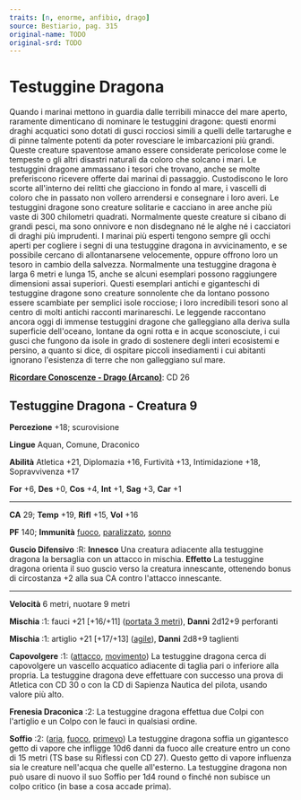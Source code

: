 ```yaml
---
traits: [n, enorme, anfibio, drago]
source: Bestiario, pag. 315
original-name: TODO
original-srd: TODO
---
```


# Testuggine Dragona

Quando i marinai mettono in guardia dalle terribili minacce del mare aperto,
raramente dimenticano di nominare le testuggini dragone: questi enormi draghi
acquatici sono dotati di gusci rocciosi simili a quelli delle tartarughe e di
pinne talmente potenti da poter rovesciare le imbarcazioni più grandi. Queste
creature spaventose amano essere considerate pericolose come le tempeste o gli
altri disastri naturali da coloro che solcano i mari. Le testuggini dragone
ammassano i tesori che trovano, anche se molte preferiscono ricevere offerte dai
marinai di passaggio. Custodiscono le loro scorte all'interno dei relitti che
giacciono in fondo al mare, i vascelli di coloro che in passato non vollero
arrendersi e consegnare i loro averi. Le testuggini dragone sono creature
solitarie e cacciano in aree anche più vaste di 300 chilometri quadrati.
Normalmente queste creature si cibano di grandi pesci, ma sono onnivore e non
disdegnano né le alghe né i cacciatori di draghi più imprudenti. I marinai più
esperti tengono sempre gli occhi aperti per cogliere i segni di una testuggine
dragona in avvicinamento, e se possibile cercano di allontanarsene velocemente,
oppure offrono loro un tesoro in cambio della salvezza. Normalmente una
testuggine dragona è larga 6 metri e lunga 15, anche se alcuni esemplari possono
raggiungere dimensioni assai superiori. Questi esemplari antichi e giganteschi
di testuggine dragone sono creature sonnolente che da lontano possono essere
scambiate per semplici isole rocciose; i loro incredibili tesori sono al centro
di molti antichi racconti marinareschi. Le leggende raccontano ancora oggi di
immense testuggini dragone che galleggiano alla deriva sulla superficie
dell'oceano, lontane da ogni rotta e in acque sconosciute, i cui gusci che
fungono da isole in grado di sostenere degli interi ecosistemi e persino, a
quanto si dice, di ospitare piccoli insediamenti i cui abitanti ignorano
l'esistenza di terre che non galleggiano sul mare.

**[Ricordare Conoscenze - Drago (Arcano)](/azioni/abilita/ricordare-conoscenze)**:
CD 26

## Testuggine Dragona - Creatura 9

**Percezione** +18; scurovisione

**Lingue** Aquan, Comune, Draconico

**Abilità** Atletica +21, Diplomazia +16, Furtività +13, Intimidazione +18,
Sopravvivenza +17

**For** +6, **Des** +0, **Cos** +4, **Int** +1, **Sag** +3, **Car** +1

---

**CA** 29; **Temp** +19, **Rifl** +15, **Vol** +16

**PF** 140; **Immunità** [fuoco](/tratti/fuoco),
[paralizzato](/condizioni/paralizzato), [sonno](/tratti/sonno)

**Guscio Difensivo** :R: **Innesco** Una creatura adiacente alla testuggine
dragona la bersaglia con un attacco in mischia. **Effetto** La testuggine
dragona orienta il suo guscio verso la creatura innescante, ottenendo bonus di
circostanza +2 alla sua CA contro l'attacco innescante.

---

**Velocità** 6 metri, nuotare 9 metri

**Mischia** :1: fauci +21 \[+16/+11] ([portata 3 metri](/tratti/portata)),
**Danni** 2d12+9 perforanti

**Mischia** :1: artiglio +21 \[+17/+13] ([agile](/tratti/agile)), **Danni**
2d8+9 taglienti

**Capovolgere** :1: ([attacco](/tratti/attacco), [movimento](/tratti/movimento))
La testuggine dragona cerca di capovolgere un vascello acquatico adiacente di
taglia pari o inferiore alla propria. La testuggine dragona deve effettuare con
successo una prova di Atletica con CD 30 o con la CD di Sapienza Nautica del
pilota, usando valore più alto.

**Frenesia Draconica** :2: La testuggine dragona effettua due Colpi con
l'artiglio e un Colpo con le fauci in qualsiasi ordine.

**Soffio** :2: ([aria](/tratti/aria), [fuoco](/tratti/fuoco),
[primevo](/tratti/primevo)) La testuggine dragona soffia un gigantesco getto di
vapore che infligge 10d6 danni da fuoco alle creature entro un cono di 15 metri
(TS base su Riflessi con CD 27). Questo getto di vapore influenza sia le
creature nell'acqua che quelle all'esterno. La testuggine dragona non può usare
di nuovo il suo Soffio per 1d4 round o finché non subisce un colpo critico (in
base a cosa accade prima).
